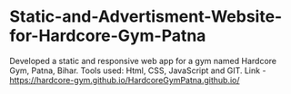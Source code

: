 # Static-and-Advertisment-Website-for-Hardcore-Gym-Patna
Developed a static and responsive web app for a gym named Hardcore Gym, Patna, Bihar.
Tools used: Html, CSS, JavaScript and GIT. 
Link - https://hardcore-gym.github.io/HardcoreGymPatna.github.io/
